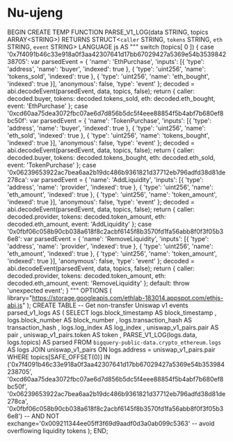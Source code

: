 # Nu-ujeng
BEGIN      CREATE TEMP FUNCTION         PARSE_V1_LOG(data STRING, topics ARRAY&lt;STRING>)         RETURNS STRUCT&lt;`caller` STRING, `tokens` STRING, `eth` STRING, `event` STRING>         LANGUAGE js AS """ switch (topics[ 0 ]) {   case '0x7f4091b46c33e918a0f3aa42307641d17bb67029427a5369e54b353984238705':     var parsedEvent = { 'name': 'EthPurchase',       'inputs': [{ 'type': 'address', 'name': 'buyer', 'indexed': true }, {         'type': 'uint256',         'name': 'tokens_sold',         'indexed': true       }, { 'type': 'uint256', 'name': 'eth_bought', 'indexed': true }],       'anonymous': false,       'type': 'event'     };     decoded = abi.decodeEvent(parsedEvent, data, topics, false);     return { caller: decoded.buyer, tokens: decoded.tokens_sold, eth: decoded.eth_bought, event: 'EthPurchase' };   case '0xcd60aa75dea3072fbc07ae6d7d856b5dc5f4eee88854f5b4abf7b680ef8bc50f':     var parsedEvent = { 'name': 'TokenPurchase',       'inputs': [{ 'type': 'address', 'name': 'buyer', 'indexed': true }, {         'type': 'uint256',         'name': 'eth_sold',         'indexed': true       }, { 'type': 'uint256', 'name': 'tokens_bought', 'indexed': true }],       'anonymous': false,       'type': 'event'     };     decoded = abi.decodeEvent(parsedEvent, data, topics, false);     return { caller: decoded.buyer, tokens: decoded.tokens_bought, eth: decoded.eth_sold, event: 'TokenPurchase' };   case '0x06239653922ac7bea6aa2b19dc486b9361821d37712eb796adfd38d81de278ca':     var parsedEvent = { 'name': 'AddLiquidity',       'inputs': [{ 'type': 'address', 'name': 'provider', 'indexed': true }, {         'type': 'uint256',         'name': 'eth_amount',         'indexed': true       }, { 'type': 'uint256', 'name': 'token_amount', 'indexed': true }],       'anonymous': false,       'type': 'event'     };     decoded = abi.decodeEvent(parsedEvent, data, topics, false);     return { caller: decoded.provider, tokens: decoded.token_amount, eth: decoded.eth_amount, event: 'AddLiquidity' };   case '0x0fbf06c058b90cb038a618f8c2acbf6145f8b3570fd1fa56abb8f0f3f05b36e8':     var parsedEvent = { 'name': 'RemoveLiquidity',       'inputs': [{ 'type': 'address', 'name': 'provider', 'indexed': true }, {         'type': 'uint256',         'name': 'eth_amount',         'indexed': true       }, { 'type': 'uint256', 'name': 'token_amount', 'indexed': true }],       'anonymous': false,       'type': 'event'     };     decoded = abi.decodeEvent(parsedEvent, data, topics, false);     return { caller: decoded.provider, tokens: decoded.token_amount, eth: decoded.eth_amount, event: 'RemoveLiquidity' };   default:     throw 'unexpected event'; } """         OPTIONS   ( library="https://storage.googleapis.com/ethlab-183014.appspot.com/ethjs-abi.js" );      CREATE TABLE         -- Get non-transfer Uniswap v1 events         parsed_v1_logs AS     (     SELECT logs.block_timestamp                 AS block_timestamp          , logs.block_number                    AS block_number          , logs.transaction_hash                AS transaction_hash          , logs.log_index                       AS log_index          , uniswap_v1_pairs.pair                AS pair          , uniswap_v1_pairs.token               AS token          , PARSE_V1_LOG(logs.data, logs.topics) AS parsed     FROM `bigquery-public-data.crypto_ethereum.logs` AS logs              JOIN uniswap_v1_pairs ON logs.address = uniswap_v1_pairs.pair     WHERE topics[SAFE_OFFSET(0)] IN           ('0x7f4091b46c33e918a0f3aa42307641d17bb67029427a5369e54b353984238705',            '0xcd60aa75dea3072fbc07ae6d7d856b5dc5f4eee88854f5b4abf7b680ef8bc50f',            '0x06239653922ac7bea6aa2b19dc486b9361821d37712eb796adfd38d81de278ca',            '0x0fbf06c058b90cb038a618f8c2acbf6145f8b3570fd1fa56abb8f0f3f05b36e8')             -- AND NOT exchange='0x009211344ee05ff3f69d9aadf0d3a0ab099c5363' -- avoid overflowing liquidity tokens         );  END;

